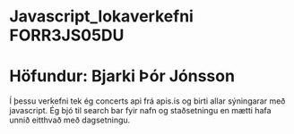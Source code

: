 # Javascript_lokaverkefni FORR3JS05DU
# Höfundur: Bjarki Þór Jónsson
Í þessu verkefni tek ég concerts api frá apis.is og birti allar sýningarar með javascript. Ég bjó til search bar fyir nafn og staðsetningu en mætti hafa unnið eitthvað með dagsetningu.
